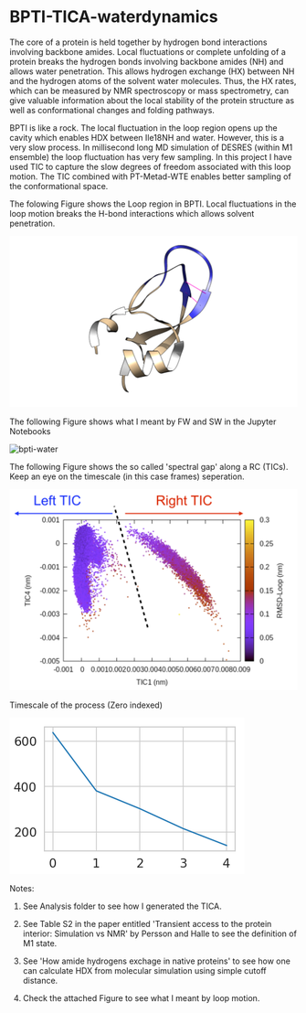 # BPTI-TICA-waterdynamics
The core of a protein is held together by hydrogen bond interactions involving backbone amides. Local fluctuations or complete unfolding of a protein breaks the hydrogen bonds involving backbone amides (NH) and allows water penetration. This allows hydrogen exchange (HX) between NH and the hydrogen atoms of the solvent water molecules. Thus, the HX rates, which can be measured by NMR spectroscopy or mass spectrometry, can give valuable information about the local stability of the protein structure as well as conformational changes and folding pathways.

BPTI is like a rock. The local fluctuation in the loop region opens up the cavity which enables HDX between Ile18NH and water. However, this is a very slow process. In millisecond long MD simulation of DESRES (within M1 ensemble) the loop fluctuation has very few sampling. In this project I have used TIC to capture the slow degrees of freedom associated with this loop motion. The TIC combined with PT-Metad-WTE enables better sampling of the conformational space.

The folowing Figure shows the Loop region in BPTI. Local fluctuations in the loop motion breaks the H-bond interactions which allows solvent penetration.

![bpti](/local-fluctuation.png)

The following Figure shows what I meant by FW and SW in the Jupyter Notebooks

![bpti-water](/water-bpti-fwsw.png)

The following Figure shows the so called 'spectral gap' along a RC (TICs). Keep an eye on the timescale (in this case frames) seperation.

![tic-seperation](/left-righttic.png)

Timescale of the process (Zero indexed)

![tic-timescale](/timescale-sgoop.png)

Notes:

1. See Analysis folder to see how I generated the TICA.

2. See Table S2 in the paper entitled 'Transient access to the protein interior: Simulation vs NMR' by Persson and Halle to see the definition of M1 state.

3. See 'How amide hydrogens exchage in native proteins' to see how one can calculate HDX from molecular simulation using simple cutoff distance.

4. Check the attached Figure to see what I meant by loop motion.
